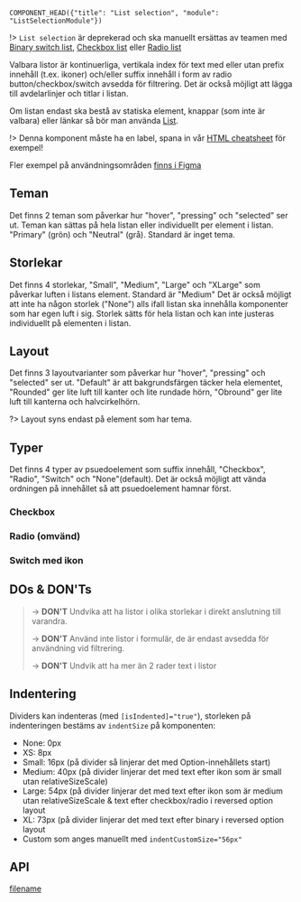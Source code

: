 `COMPONENT_HEAD({"title": "List selection", "module": "ListSelectionModule"})`



!> `List selection` är deprekerad och ska manuellt ersättas av teamen med [Binary switch list](binary-switch-list.md), [Checkbox list](checkbox-list.md) eller [Radio list](radio-list.md)

Valbara listor är kontinuerliga, vertikala index för text med eller utan prefix innehåll (t.ex. ikoner) och/eller suffix innehåll i form av radio button/checkbox/switch avsedda för filtrering. Det är också möjligt att lägga till avdelarlinjer och titlar i listan.

Om listan endast ska bestå av statiska element, knappar (som inte är valbara) eller länkar så bör man använda [List](list).

!> Denna komponent måste ha en label, spana in vår [HTML cheatsheet](../guidelines/accessibility-html-cheatsheet) för exempel!

<div class="component-example-container" data-width="phone" data-example-path="_example-displayer/#/example/list-selection/basexempel"></div>

Fler exempel på användningsområden [finns i Figma](https://www.figma.com/file/KcPTubUKnKfQ8l2gHjvJaA/Designbiblioteket?node-id=338%3A185)

## Teman
Det finns 2 teman som påverkar hur "hover", "pressing" och "selected" ser ut. Teman kan sättas på hela listan eller individuellt per element i listan. "Primary" (grön) och "Neutral" (grå). Standard är inget tema.

## Storlekar
Det finns 4 storlekar, "Small", "Medium", "Large" och "XLarge" som påverkar luften i listans element. Standard är "Medium" Det är också möjligt att inte ha någon storlek ("None") alls ifall listan ska innehålla komponenter som har egen luft i sig. Storlek sätts för hela listan och kan inte justeras individuellt på elementen i listan.

## Layout
Det finns 3 layoutvarianter som påverkar hur "hover", "pressing" och "selected" ser ut. "Default" är att bakgrundsfärgen täcker hela elementet, "Rounded" ger lite luft till kanter och lite rundade hörn, "Obround" ger lite luft till kanterna och halvcirkelhörn. 

?> Layout syns endast på element som har tema.

## Typer
Det finns 4 typer av psuedoelement som suffix innehåll, "Checkbox", "Radio", "Switch" och "None"(default). Det är också möjligt att vända ordningen på innehållet så att psuedoelement hamnar först.

### Checkbox 

<div class="component-example-container" data-width="phone" data-example-path="_example-displayer/#/example/list-selection/checkbox"></div>

### Radio (omvänd)
<div class="component-example-container" data-width="phone" data-example-path="_example-displayer/#/example/list-selection/radio_reversed"></div>

### Switch med ikon

<div class="component-example-container" data-width="phone" data-example-path="_example-displayer/#/example/list-selection/switch_och_ikoner"></div>

## DOs & DON'Ts

> -> **DON'T** Undvika att ha listor i olika storlekar i direkt anslutning till varandra.
>
> -> **DON'T** Använd inte listor i formulär, de är endast avsedda för användning vid filtrering. 
>
> -> **DON'T** Undvik att ha mer än 2 rader text i listor

## Indentering
Dividers kan indenteras (med `[isIndented]="true"`), storleken på indenteringen bestäms av `indentSize` på komponenten:
- None: 0px
- XS: 8px
- Small: 16px (på divider så linjerar det med Option-innehållets start)
- Medium: 40px (på divider linjerar det med text efter ikon som är small utan relativeSizeScale)
- Large: 54px (på divider linjerar det med text efter ikon som är medium utan relativeSizeScale & text efter checkbox/radio i reversed option layout
- XL: 73px (på divider linjerar det med text efter binary i reversed option layout
- Custom som anges manuellt med `indentCustomSize="56px"`

## API
<div class="component-library-api" data-components="list-selection, list-option, list-option-text, list-option-prepend, list-selection-title, list-selection-divider"></div>


[filename](includes/_componentFooter.md ':include')
